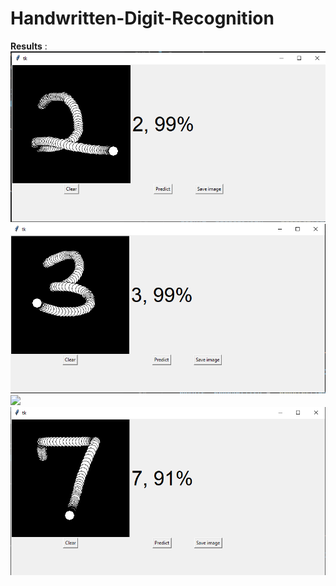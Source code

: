 # Handwritten-Digit-Recognition


**Results** : <br>
![](GUI/Result/Screenshot%20(167).png) <br>
![](GUI/Result/Screenshot%20(168).png) <br>
![](GUI/Result/Screenshot%20(169).png) <br>
![](GUI/Result/Screenshot%20(170).png) <br>
